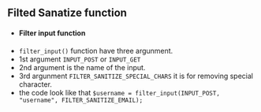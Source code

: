 ## Filted Sanatize function
- #### Filter input function
- `filter_input()` function have three argunment.
- 1st argument `INPUT_POST` or `INPUT_GET` 
- 2nd argument is the name of the input.
- 3rd argunment `FILTER_SANITIZE_SPECIAL_CHARS` it is for removing special character.
- the code look like that `$username = filter_input(INPUT_POST, "username", FILTER_SANITIZE_EMAIL);`

